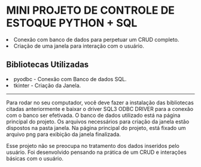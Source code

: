 <h1>MINI PROJETO DE CONTROLE DE ESTOQUE PYTHON + SQL </h1>
<lu>
  <li>Conexão com banco de dados para perpetuar um CRUD completo.</li>
  <li>Criação de uma janela para interação com o usuário.</li>
</lu>
<h2>Bibliotecas Utilizadas</h2>
<lu>
  <li>pyodbc - Conexão com Banco de dados SQL.
  <li>tkinter - Criação da Janela.
</lu>
<hr>
<p>Para rodar no seu computador, você deve fazer a instalação das bibliotecas citadas anteriormente e baixar o driver SQL3 ODBC DRIVER para a conexão com o banco ser        efetivada.
   O banco de dados utilizado está na página principal do projeto.
   Os arquivos necessários para criação da janela estão dispostos na pasta janela. Na página principal do projeto, está fixado um arquivo png para exibição da janela        finalizada.
 <p>Esse projeto não se preocupa no tratamento dos dados inseridos pelo usuário. Foi desenvolvido pensando na prática de um CRUD e interações básicas com o usuário.</p>



 
